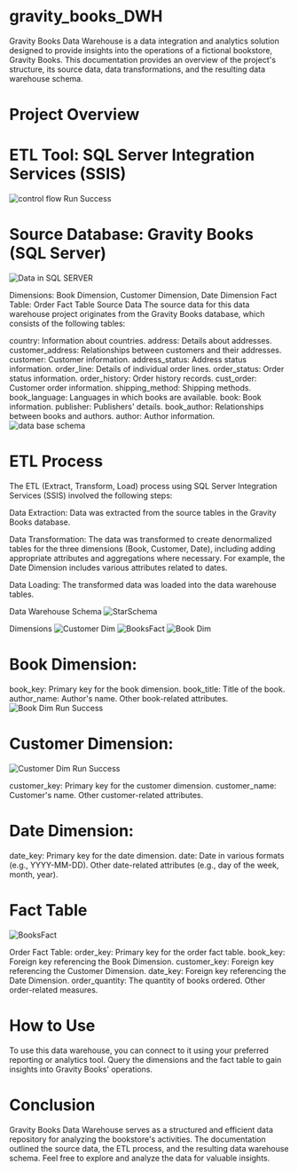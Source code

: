 # gravity_books_DWH
Gravity Books Data Warehouse is a data integration and analytics solution designed to provide insights into the operations of a fictional bookstore, Gravity Books. This documentation provides an overview of the project's structure, its source data, data transformations, and the resulting data warehouse schema.

# Project Overview
# ETL Tool: SQL Server Integration Services (SSIS)
![control flow Run Success](https://github.com/Abdullah28-gheyad/gravity_books_DWH/assets/68871710/382f7cc4-1e11-40c2-b032-745e0eea2765)

# Source Database: Gravity Books (SQL Server)
![Data in SQL SERVER](https://github.com/Abdullah28-gheyad/gravity_books_DWH/assets/68871710/9123c5ea-3a79-4638-84df-1039c2733510)

Dimensions: Book Dimension, Customer Dimension, Date Dimension
Fact Table: Order Fact Table
Source Data
The source data for this data warehouse project originates from the Gravity Books database, which consists of the following tables:

country: Information about countries.
address: Details about addresses.
customer_address: Relationships between customers and their addresses.
customer: Customer information.
address_status: Address status information.
order_line: Details of individual order lines.
order_status: Order status information.
order_history: Order history records.
cust_order: Customer order information.
shipping_method: Shipping methods.
book_language: Languages in which books are available.
book: Book information.
publisher: Publishers' details.
book_author: Relationships between books and authors.
author: Author information.
![data base schema](https://github.com/Abdullah28-gheyad/gravity_books_DWH/assets/68871710/0698af76-47b8-4595-8504-8afa520930db)


# ETL Process
The ETL (Extract, Transform, Load) process using SQL Server Integration Services (SSIS) involved the following steps:

Data Extraction: Data was extracted from the source tables in the Gravity Books database.

Data Transformation: The data was transformed to create denormalized tables for the three dimensions (Book, Customer, Date), including adding appropriate attributes and aggregations where necessary. For example, the Date Dimension includes various attributes related to dates.

Data Loading: The transformed data was loaded into the data warehouse tables.

Data Warehouse Schema
![StarSchema](https://github.com/Abdullah28-gheyad/gravity_books_DWH/assets/68871710/1650f95f-d04a-4dd0-8d69-68a14906f55c)

Dimensions
![Customer Dim](https://github.com/Abdullah28-gheyad/gravity_books_DWH/assets/68871710/aa080252-31a7-4f80-8317-3c5b58f04a18)
![BooksFact](https://github.com/Abdullah28-gheyad/gravity_books_DWH/assets/68871710/2d80bb1a-c4af-4688-8052-e476c96d25ca)
![Book Dim](https://github.com/Abdullah28-gheyad/gravity_books_DWH/assets/68871710/fdc8e80c-13ad-4bf4-b408-d3db085191ab)

# Book Dimension:
book_key: Primary key for the book dimension.
book_title: Title of the book.
author_name: Author's name.
Other book-related attributes.
![Book Dim Run Success](https://github.com/Abdullah28-gheyad/gravity_books_DWH/assets/68871710/983893da-a413-44ac-98d4-33dfea691bb4)

# Customer Dimension:
![Customer Dim Run Success](https://github.com/Abdullah28-gheyad/gravity_books_DWH/assets/68871710/df4d4894-0859-4589-8f48-49b5aec8a5d8)

customer_key: Primary key for the customer dimension.
customer_name: Customer's name.
Other customer-related attributes.
# Date Dimension:

date_key: Primary key for the date dimension.
date: Date in various formats (e.g., YYYY-MM-DD).
Other date-related attributes (e.g., day of the week, month, year).
# Fact Table
![BooksFact](https://github.com/Abdullah28-gheyad/gravity_books_DWH/assets/68871710/0fc4c6fc-5960-4d6c-888b-d54fd607547e)

Order Fact Table:
order_key: Primary key for the order fact table.
book_key: Foreign key referencing the Book Dimension.
customer_key: Foreign key referencing the Customer Dimension.
date_key: Foreign key referencing the Date Dimension.
order_quantity: The quantity of books ordered.
Other order-related measures.
# How to Use
To use this data warehouse, you can connect to it using your preferred reporting or analytics tool. Query the dimensions and the fact table to gain insights into Gravity Books' operations.

# Conclusion
Gravity Books Data Warehouse serves as a structured and efficient data repository for analyzing the bookstore's activities. The documentation outlined the source data, the ETL process, and the resulting data warehouse schema. Feel free to explore and analyze the data for valuable insights.


